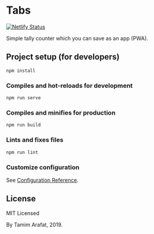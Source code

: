 # Tabs

[![Netlify Status](https://api.netlify.com/api/v1/badges/3201a590-9086-4c32-82d7-a440304a7286/deploy-status)](https://app.netlify.com/sites/tally-counter-pwa/deploys)

Simple tally counter which you can save as an app (PWA).

## Project setup (for developers)

```
npm install
```

### Compiles and hot-reloads for development

```
npm run serve
```

### Compiles and minifies for production

```
npm run build
```

### Lints and fixes files

```
npm run lint
```

### Customize configuration

See [Configuration Reference](https://cli.vuejs.org/config/).

## License

MIT Licensed

By Tamim Arafat, 2019.
